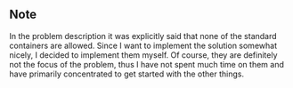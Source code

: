 ## Note

In the problem description it was explicitly said that none of the
standard containers are allowed. Since I want to implement the solution somewhat nicely, I decided to implement them
myself. Of course, they are definitely not the focus of the problem, thus I have not spent much time on them and have
primarily concentrated to get started with the other things. 